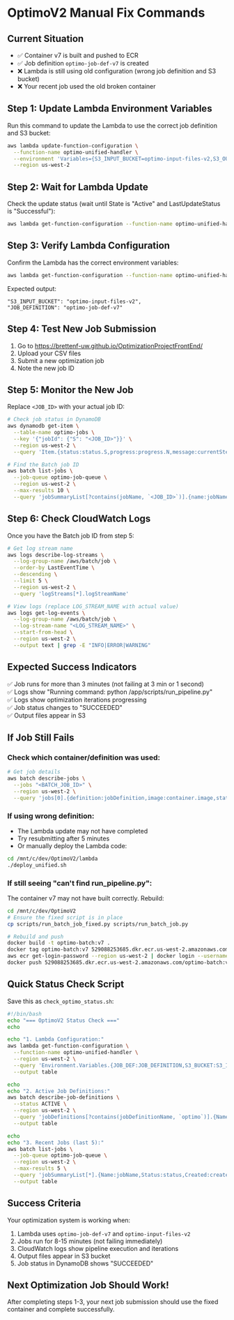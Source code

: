 # OptimoV2 Manual Fix Commands

## Current Situation
- ✅ Container v7 is built and pushed to ECR
- ✅ Job definition `optimo-job-def-v7` is created
- ❌ Lambda is still using old configuration (wrong job definition and S3 bucket)
- ❌ Your recent job used the old broken container

## Step 1: Update Lambda Environment Variables

Run this command to update the Lambda to use the correct job definition and S3 bucket:

```bash
aws lambda update-function-configuration \
  --function-name optimo-unified-handler \
  --environment 'Variables={S3_INPUT_BUCKET=optimo-input-files-v2,S3_OUTPUT_BUCKET=optimo-output-files,DYNAMODB_TABLE=optimo-jobs,JOB_QUEUE=optimo-job-queue,JOB_DEFINITION=optimo-job-def-v7}' \
  --region us-west-2
```

## Step 2: Wait for Lambda Update

Check the update status (wait until State is "Active" and LastUpdateStatus is "Successful"):

```bash
aws lambda get-function-configuration --function-name optimo-unified-handler --region us-west-2 --query '{State:State,LastUpdateStatus:LastUpdateStatus}'
```

## Step 3: Verify Lambda Configuration

Confirm the Lambda has the correct environment variables:

```bash
aws lambda get-function-configuration --function-name optimo-unified-handler  --region us-west-2 --query 'Environment.Variables' | grep -E "JOB_DEFINITION|S3_INPUT_BUCKET"
```

Expected output:
```
"S3_INPUT_BUCKET": "optimo-input-files-v2",
"JOB_DEFINITION": "optimo-job-def-v7"
```

## Step 4: Test New Job Submission

1. Go to https://brettenf-uw.github.io/OptimizationProjectFrontEnd/
2. Upload your CSV files
3. Submit a new optimization job
4. Note the new job ID

## Step 5: Monitor the New Job

Replace `<JOB_ID>` with your actual job ID:

```bash
# Check job status in DynamoDB
aws dynamodb get-item \
  --table-name optimo-jobs \
  --key '{"jobId": {"S": "<JOB_ID>"}}' \
  --region us-west-2 \
  --query 'Item.{status:status.S,progress:progress.N,message:currentStep.S}'

# Find the Batch job ID
aws batch list-jobs \
  --job-queue optimo-job-queue \
  --region us-west-2 \
  --max-results 10 \
  --query 'jobSummaryList[?contains(jobName, `<JOB_ID>`)].{name:jobName,id:jobId,status:status}'
```

## Step 6: Check CloudWatch Logs

Once you have the Batch job ID from step 5:

```bash
# Get log stream name
aws logs describe-log-streams \
  --log-group-name /aws/batch/job \
  --order-by LastEventTime \
  --descending \
  --limit 5 \
  --region us-west-2 \
  --query 'logStreams[*].logStreamName'

# View logs (replace LOG_STREAM_NAME with actual value)
aws logs get-log-events \
  --log-group-name /aws/batch/job \
  --log-stream-name "<LOG_STREAM_NAME>" \
  --start-from-head \
  --region us-west-2 \
  --output text | grep -E "INFO|ERROR|WARNING"
```

## Expected Success Indicators

✅ Job runs for more than 3 minutes (not failing at 3 min or 1 second)  
✅ Logs show "Running command: python /app/scripts/run_pipeline.py"  
✅ Logs show optimization iterations progressing  
✅ Job status changes to "SUCCEEDED"  
✅ Output files appear in S3  

## If Job Still Fails

### Check which container/definition was used:

```bash
# Get job details
aws batch describe-jobs \
  --jobs "<BATCH_JOB_ID>" \
  --region us-west-2 \
  --query 'jobs[0].{definition:jobDefinition,image:container.image,status:status,reason:statusReason}'
```

### If using wrong definition:
- The Lambda update may not have completed
- Try resubmitting after 5 minutes
- Or manually deploy the Lambda code:

```bash
cd /mnt/c/dev/OptimoV2/lambda
./deploy_unified.sh
```

### If still seeing "can't find run_pipeline.py":
The container v7 may not have built correctly. Rebuild:

```bash
cd /mnt/c/dev/OptimoV2
# Ensure the fixed script is in place
cp scripts/run_batch_job_fixed.py scripts/run_batch_job.py

# Rebuild and push
docker build -t optimo-batch:v7 .
docker tag optimo-batch:v7 529088253685.dkr.ecr.us-west-2.amazonaws.com/optimo-batch:v7
aws ecr get-login-password --region us-west-2 | docker login --username AWS --password-stdin 529088253685.dkr.ecr.us-west-2.amazonaws.com
docker push 529088253685.dkr.ecr.us-west-2.amazonaws.com/optimo-batch:v7
```

## Quick Status Check Script

Save this as `check_optimo_status.sh`:

```bash
#!/bin/bash
echo "=== OptimoV2 Status Check ==="
echo

echo "1. Lambda Configuration:"
aws lambda get-function-configuration \
  --function-name optimo-unified-handler \
  --region us-west-2 \
  --query 'Environment.Variables.{JOB_DEF:JOB_DEFINITION,S3_BUCKET:S3_INPUT_BUCKET}' \
  --output table

echo
echo "2. Active Job Definitions:"
aws batch describe-job-definitions \
  --status ACTIVE \
  --region us-west-2 \
  --query 'jobDefinitions[?contains(jobDefinitionName, `optimo`)].{Name:jobDefinitionName,Rev:revision,Image:containerProperties.image}' \
  --output table

echo
echo "3. Recent Jobs (last 5):"
aws batch list-jobs \
  --job-queue optimo-job-queue \
  --region us-west-2 \
  --max-results 5 \
  --query 'jobSummaryList[*].{Name:jobName,Status:status,Created:createdAt}' \
  --output table
```

## Success Criteria

Your optimization system is working when:
1. Lambda uses `optimo-job-def-v7` and `optimo-input-files-v2`
2. Jobs run for 8-15 minutes (not failing immediately)
3. CloudWatch logs show pipeline execution and iterations
4. Output files appear in S3 bucket
5. Job status in DynamoDB shows "SUCCEEDED"

## Next Optimization Job Should Work!

After completing steps 1-3, your next job submission should use the fixed container and complete successfully.